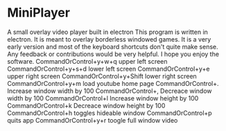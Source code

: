# MiniPlayer
A small overlay video player built in electron
This program is written in electron. It is meant to overlay borderless windowed games. It is a very early version and most of the keyboard shortcuts don't quite make sense. Any feedback or contributions would be very helpful. I hope you enjoy the software.
CommandOrControl+y+w+q 
upper left screen
CommandOrControl+y+s+d
lower left screen
CommandOrControl+y+e
upper right screen
CommandOrControl+y+Shift
lower right screen
CommandOrControl+y+m
load youtube home page
CommandOrControl+.
Increase window width by 100
CommandOrControl+,
Decreace window width by 100
CommandOrControl+l
Increase window height by 100
CommandOrControl+k
Decreace window height by 100
CommandOrControl+h
toggles hideable window
CommandOrControl+p
quits app
CommandOrControl+y+r
toogle full window video
